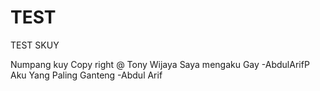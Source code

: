 # TEST
TEST SKUY

Numpang kuy
Copy right @ Tony Wijaya
Saya mengaku Gay 
  -AbdulArifP
Aku Yang Paling Ganteng
-Abdul Arif
